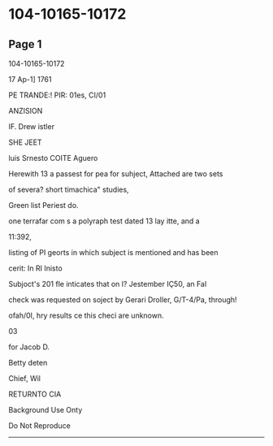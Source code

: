 # 104-10165-10172

## Page 1

104-10165-10172

17 Ap-1] 1761

PE TRANDE:! PIR: 01es, CI/01

ANZISION

IF. Drew istler

SHE JEET

luis Srnesto COITE Aguero

Herewith 13 a passest for pea for suhject, Attached are two sets

of severa? short timachica" studies,

Green list Periest do.

one terrafar com s a polyraph test dated 13 lay itte, and a

11:392,

listing of PI georts in which subject is mentioned and has been

cerit: In RI Inisto

Subjoct's 201 fle inticates that on l? Jestember IÇ50, an FaI

check was requested on soject by Gerari Droller, G/T-4/Pa, through!

ofah/0I, hry results ce this checi are unknown.

03

for Jacob D.

Betty deten

Chief, Wil

RETURNTO CIA

Background Use Onty

Do Not Reproduce

---

